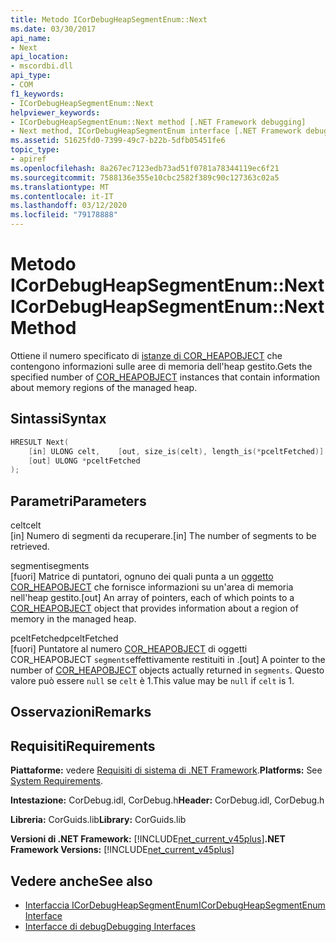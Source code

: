 ```yaml
---
title: Metodo ICorDebugHeapSegmentEnum::Next
ms.date: 03/30/2017
api_name:
- Next
api_location:
- mscordbi.dll
api_type:
- COM
f1_keywords:
- ICorDebugHeapSegmentEnum::Next
helpviewer_keywords:
- ICorDebugHeapSegmentEnum::Next method [.NET Framework debugging]
- Next method, ICorDebugHeapSegmentEnum interface [.NET Framework debugging]
ms.assetid: 51625fd0-7399-49c7-b22b-5dfb05451fe6
topic_type:
- apiref
ms.openlocfilehash: 8a267ec7123edb73ad51f0781a78344119ec6f21
ms.sourcegitcommit: 7588136e355e10cbc2582f389c90c127363c02a5
ms.translationtype: MT
ms.contentlocale: it-IT
ms.lasthandoff: 03/12/2020
ms.locfileid: "79178888"
---
```

# <a name="icordebugheapsegmentenumnext-method"></a><span data-ttu-id="8ce78-102">Metodo ICorDebugHeapSegmentEnum::Next</span><span class="sxs-lookup"><span data-stu-id="8ce78-102">ICorDebugHeapSegmentEnum::Next Method</span></span>
<span data-ttu-id="8ce78-103">Ottiene il numero specificato di [istanze di COR_HEAPOBJECT](cor-heapobject-structure.md) che contengono informazioni sulle aree di memoria dell'heap gestito.</span><span class="sxs-lookup"><span data-stu-id="8ce78-103">Gets the specified number of [COR_HEAPOBJECT](cor-heapobject-structure.md) instances that contain information about memory regions of the managed heap.</span></span>  
  
## <a name="syntax"></a><span data-ttu-id="8ce78-104">Sintassi</span><span class="sxs-lookup"><span data-stu-id="8ce78-104">Syntax</span></span>  
  
```cpp  
HRESULT Next(  
    [in] ULONG celt,    [out, size_is(celt), length_is(*pceltFetched)] COR_SEGMENT segments[],
    [out] ULONG *pceltFetched  
);  
```  
  
## <a name="parameters"></a><span data-ttu-id="8ce78-105">Parametri</span><span class="sxs-lookup"><span data-stu-id="8ce78-105">Parameters</span></span>  
 <span data-ttu-id="8ce78-106">celt</span><span class="sxs-lookup"><span data-stu-id="8ce78-106">celt</span></span>  
 <span data-ttu-id="8ce78-107">[in] Numero di segmenti da recuperare.</span><span class="sxs-lookup"><span data-stu-id="8ce78-107">[in] The number of segments to be retrieved.</span></span>  
  
 <span data-ttu-id="8ce78-108">segmenti</span><span class="sxs-lookup"><span data-stu-id="8ce78-108">segments</span></span>  
 <span data-ttu-id="8ce78-109">[fuori] Matrice di puntatori, ognuno dei quali punta a un [oggetto COR_HEAPOBJECT](cor-heapobject-structure.md) che fornisce informazioni su un'area di memoria nell'heap gestito.</span><span class="sxs-lookup"><span data-stu-id="8ce78-109">[out] An array of pointers, each of which points to a [COR_HEAPOBJECT](cor-heapobject-structure.md) object that provides information about a region of memory in the managed heap.</span></span>  
  
 <span data-ttu-id="8ce78-110">pceltFetched</span><span class="sxs-lookup"><span data-stu-id="8ce78-110">pceltFetched</span></span>  
 <span data-ttu-id="8ce78-111">[fuori] Puntatore al numero [COR_HEAPOBJECT](cor-heapobject-structure.md) di oggetti COR_HEAPOBJECT `segments`effettivamente restituiti in .</span><span class="sxs-lookup"><span data-stu-id="8ce78-111">[out] A pointer to the number of [COR_HEAPOBJECT](cor-heapobject-structure.md) objects actually returned in `segments`.</span></span> <span data-ttu-id="8ce78-112">Questo valore può essere `null` se `celt` è 1.</span><span class="sxs-lookup"><span data-stu-id="8ce78-112">This value may be `null` if `celt` is 1.</span></span>  
  
## <a name="remarks"></a><span data-ttu-id="8ce78-113">Osservazioni</span><span class="sxs-lookup"><span data-stu-id="8ce78-113">Remarks</span></span>  
  
## <a name="requirements"></a><span data-ttu-id="8ce78-114">Requisiti</span><span class="sxs-lookup"><span data-stu-id="8ce78-114">Requirements</span></span>  
 <span data-ttu-id="8ce78-115">**Piattaforme:** vedere [Requisiti di sistema di .NET Framework](../../../../docs/framework/get-started/system-requirements.md).</span><span class="sxs-lookup"><span data-stu-id="8ce78-115">**Platforms:** See [System Requirements](../../../../docs/framework/get-started/system-requirements.md).</span></span>  
  
 <span data-ttu-id="8ce78-116">**Intestazione:** CorDebug.idl, CorDebug.h</span><span class="sxs-lookup"><span data-stu-id="8ce78-116">**Header:** CorDebug.idl, CorDebug.h</span></span>  
  
 <span data-ttu-id="8ce78-117">**Libreria:** CorGuids.lib</span><span class="sxs-lookup"><span data-stu-id="8ce78-117">**Library:** CorGuids.lib</span></span>  
  
 <span data-ttu-id="8ce78-118">**Versioni di .NET Framework:** [!INCLUDE[net_current_v45plus](../../../../includes/net-current-v45plus-md.md)]</span><span class="sxs-lookup"><span data-stu-id="8ce78-118">**.NET Framework Versions:** [!INCLUDE[net_current_v45plus](../../../../includes/net-current-v45plus-md.md)]</span></span>  
  
## <a name="see-also"></a><span data-ttu-id="8ce78-119">Vedere anche</span><span class="sxs-lookup"><span data-stu-id="8ce78-119">See also</span></span>

- [<span data-ttu-id="8ce78-120">Interfaccia ICorDebugHeapSegmentEnum</span><span class="sxs-lookup"><span data-stu-id="8ce78-120">ICorDebugHeapSegmentEnum Interface</span></span>](icordebugheapsegmentenum-interface.md)
- [<span data-ttu-id="8ce78-121">Interfacce di debug</span><span class="sxs-lookup"><span data-stu-id="8ce78-121">Debugging Interfaces</span></span>](debugging-interfaces.md)
